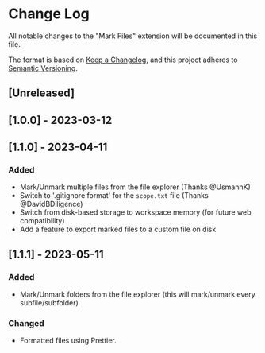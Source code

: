 # Change Log

All notable changes to the "Mark Files" extension will be documented in this file.

The format is based on [Keep a Changelog](https://keepachangelog.com/en/1.0.0/),
and this project adheres to [Semantic Versioning](https://semver.org/spec/v2.0.0.html).

## [Unreleased]

## [1.0.0] - 2023-03-12

## [1.1.0] - 2023-04-11

### Added

- Mark/Unmark multiple files from the file explorer (Thanks @UsmannK)
- Switch to '.gitignore format' for the `scope.txt` file (Thanks @DavidBDiligence)
- Switch from disk-based storage to workspace memory (for future web compatibility)
- Add a feature to export marked files to a custom file on disk

## [1.1.1] - 2023-05-11

### Added

- Mark/Unmark folders from the file explorer (this will mark/unmark every subfile/subfolder)

### Changed

- Formatted files using Prettier.

